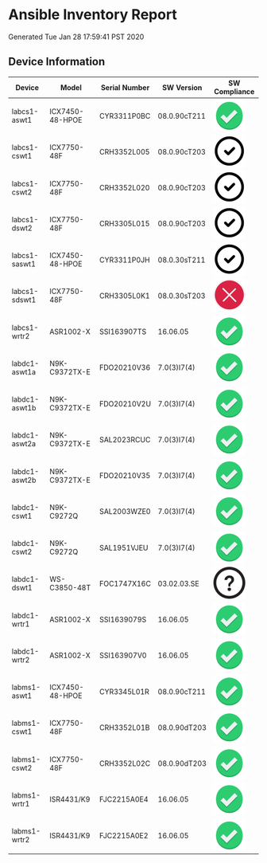 
[standard]: https://github.com/mapickett/lab/blob/master/standard.png
[acceptable]: https://github.com/mapickett/lab/blob/master/acceptable.png
[nonstandard]: https://github.com/mapickett/lab/blob/master/nonstandard2.png
[unsupported]: https://github.com/mapickett/lab/blob/master/unsupported.png

# Ansible Inventory Report
Generated Tue Jan 28 17:59:41 PST 2020

## Device Information

| Device | Model | Serial Number | SW Version | SW Compliance |
|--------|-------|---------------|------------|---------------|
| labcs1-aswt1 | ICX7450-48-HPOE | CYR3311P0BC | 08.0.90cT211 | ![alt text][standard]
| labcs1-cswt1 | ICX7750-48F | CRH3352L005 | 08.0.90cT203 | ![alt text][acceptable]
| labcs1-cswt2 | ICX7750-48F | CRH3352L020 | 08.0.90cT203 | ![alt text][acceptable]
| labcs1-dswt2 | ICX7750-48F | CRH3305L015 | 08.0.90cT203 | ![alt text][acceptable]
| labcs1-saswt1 | ICX7450-48-HPOE | CYR3311P0JH | 08.0.30sT211 | ![alt text][acceptable]
| labcs1-sdswt1 | ICX7750-48F | CRH3305L0K1 | 08.0.30sT203 | ![alt text][nonstandard]
| labcs1-wrtr2 | ASR1002-X | SSI163907TS | 16.06.05 | ![alt text][standard]
| labdc1-aswt1a | N9K-C9372TX-E | FDO20210V36 | 7.0(3)I7(4) | ![alt text][standard]
| labdc1-aswt1b | N9K-C9372TX-E | FDO20210V2U | 7.0(3)I7(4) | ![alt text][standard]
| labdc1-aswt2a | N9K-C9372TX-E | SAL2023RCUC | 7.0(3)I7(4) | ![alt text][standard]
| labdc1-aswt2b | N9K-C9372TX-E | FDO20210V35 | 7.0(3)I7(4) | ![alt text][standard]
| labdc1-cswt1 | N9K-C9272Q | SAL2003WZE0 | 7.0(3)I7(4) | ![alt text][standard]
| labdc1-cswt2 | N9K-C9272Q | SAL1951VJEU | 7.0(3)I7(4) | ![alt text][standard]
| labdc1-dswt1 | WS-C3850-48T | FOC1747X16C | 03.02.03.SE | ![alt text][unsupported]
| labdc1-wrtr1 | ASR1002-X | SSI1639079S | 16.06.05 | ![alt text][standard]
| labdc1-wrtr2 | ASR1002-X | SSI163907V0 | 16.06.05 | ![alt text][standard]
| labms1-aswt1 | ICX7450-48-HPOE | CYR3345L01R | 08.0.90cT211 | ![alt text][standard]
| labms1-cswt1 | ICX7750-48F | CRH3352L01B | 08.0.90dT203 | ![alt text][standard]
| labms1-cswt2 | ICX7750-48F | CRH3352L02C | 08.0.90dT203 | ![alt text][standard]
| labms1-wrtr1 | ISR4431/K9 | FJC2215A0E4 | 16.06.05 | ![alt text][standard]
| labms1-wrtr2 | ISR4431/K9 | FJC2215A0E2 | 16.06.05 | ![alt text][standard]

